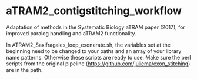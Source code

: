 # aTRAM2_contigstitching_workflow
Adaptation of methods in the Systematic Biology aTRAM paper (2017), for improved paralog handling and aTRAM2 functionality.

In ATRAM2_Saxifragales_loop_exonerate.sh, the variables set at the beginning need to be changed to your paths and an array of your library name patterns. Otherwise these scripts are ready to use. Make sure the perl scripts from the original pipeline (https://github.com/juliema/exon_stitching) are in the path.
